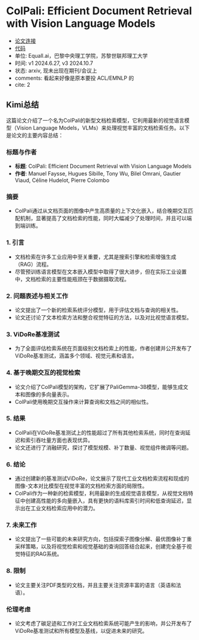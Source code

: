 # ColPali: Efficient Document Retrieval with Vision Language Models

- [论文连接](https://arxiv.org/abs/2407.01449)
- [代码](https://github.com/illuin-tech/vidore-benchmark?tab=readme-ov-file)
- 单位: Equall.ai，巴黎中央理工学院，苏黎世联邦理工大学
- 时间: v1 2024.6.27, v3 2024.10.7
- 状态: arxiv, 现未出现在期刊/会议上
- comments: 看起来好像是原本要投 ACL/EMNLP 的
- cite: 2

## Kimi总结

这篇论文介绍了一个名为ColPali的新型文档检索模型，它利用最新的视觉语言模型（Vision Language Models，VLMs）来处理视觉丰富的文档检索任务。以下是论文的主要内容总结：

### 标题与作者

- **标题**: ColPali: Efficient Document Retrieval with Vision Language Models
- **作者**: Manuel Faysse, Hugues Sibille, Tony Wu, Bilel Omrani, Gautier Viaud, Céline Hudelot, Pierre Colombo

### 摘要

- ColPali通过从文档页面的图像中产生高质量的上下文化嵌入，结合晚期交互匹配机制，显著提高了文档检索的性能，同时大幅减少了处理时间，并且可以端到端训练。

### 1. 引言

- 文档检索在许多工业应用中至关重要，尤其是搜索引擎和检索增强生成（RAG）流程。
- 尽管预训练语言模型在文本嵌入模型中取得了很大进步，但在实际工业设置中，文档检索的主要性能瓶颈在于数据摄取流程。

### 2. 问题表述与相关工作

- 论文提出了一个新的检索系统评分模型，用于评估文档与查询的相关性。
- 论文还讨论了文本检索方法和整合视觉特征的方法，以及对比视觉语言模型。

### 3. ViDoRe基准测试

- 为了全面评估检索系统在页面级别文档检索上的性能，作者创建并公开发布了ViDoRe基准测试，涵盖多个领域、视觉元素和语言。

### 4. 基于晚期交互的视觉检索

- 论文介绍了ColPali模型的架构，它扩展了PaliGemma-3B模型，能够生成文本和图像的多向量表示。
- ColPali使用晚期交互操作来计算查询和文档之间的相似性。

### 5. 结果

- ColPali在ViDoRe基准测试上的性能超过了所有其他检索系统，同时在查询延迟和索引吞吐量方面也表现优异。
- 论文还进行了消融研究，探讨了模型规模、补丁数量、视觉组件微调等问题。

### 6. 结论

- 通过创建新的基准测试ViDoRe，论文展示了现代工业文档检索流程和现成的图像-文本对比模型在视觉丰富的文档检索方面的局限性。
- ColPali作为一种新的检索模型，利用最新的生成视觉语言模型，从视觉文档特征中创建高性能的多向量嵌入，具有更快的语料库索引时间和低查询延迟，显示出在工业文档检索应用中的潜力。

### 7. 未来工作

- 论文提出了一些可能的未来研究方向，包括探索子图像分解、最优图像补丁重采样策略，以及将视觉检索和视觉基础的查询回答结合起来，创建完全基于视觉特征的RAG系统。

### 8. 限制

- 论文主要关注PDF类型的文档，并且主要关注资源丰富的语言（英语和法语）。

### 伦理考虑

- 论文考虑了碳足迹和工作对工业文档检索系统可能产生的影响，并公开发布了ViDoRe基准测试和所有模型及基线，以促进未来的研究。

